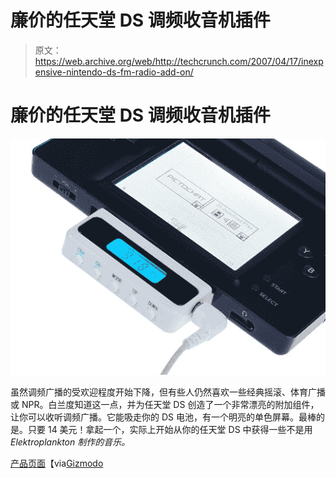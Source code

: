 # 廉价的任天堂 DS 调频收音机插件 

> 原文：<https://web.archive.org/web/http://techcrunch.com/2007/04/17/inexpensive-nintendo-ds-fm-radio-add-on/>

# 廉价的任天堂 DS 调频收音机插件

![](img/aa1e47ef64ed58b83bb9608a5ed1ce2f.png)

虽然调频广播的受欢迎程度开始下降，但有些人仍然喜欢一些经典摇滚、体育广播或 NPR。白兰度知道这一点，并为任天堂 DS 创造了一个非常漂亮的附加组件，让你可以收听调频广播。它能吸走你的 DS 电池，有一个明亮的单色屏幕。最棒的是。只要 14 美元！拿起一个，实际上开始从你的任天堂 DS 中获得一些不是用 *Elektroplankton 制作的音乐。*

[产品页面](https://web.archive.org/web/20210304225634/http://videogame.brando.com.hk/prod_detail.php?prod_id=00452)【via[Gizmodo](https://web.archive.org/web/20210304225634/http://gizmodo.com/gadgets/peripherals/fm-radio-adapter-for-the-nintendo-ds-252844.php)